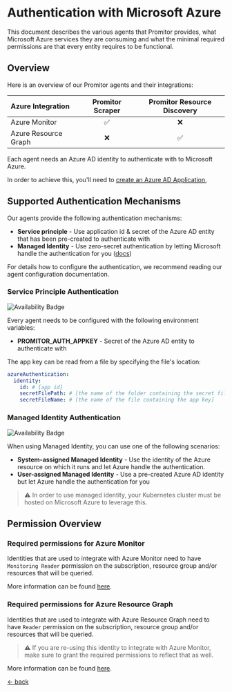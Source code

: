 # Authentication with Microsoft Azure

This document describes the various agents that Promitor provides, what Microsoft Azure services they are consuming and
 what the minimal required permissions are that every entity requires to be functional.

## Overview

Here is an overview of our Promitor agents and their integrations:

| Azure Integration    | Promitor Scraper | Promitor Resource Discovery |
|:---------------------|:----------------:|:---------------------------:|
| Azure Monitor        | ✅               | ❌                         |
| Azure Resource Graph | ❌               | ✅                         |

Each agent needs an Azure AD identity to authenticate with to Microsoft Azure.

In order to achieve this, you'll need to [create an Azure AD Application](https://docs.microsoft.com/en-us/azure/active-directory/develop/howto-create-service-principal-portal#create-an-azure-active-directory-application),

## Supported Authentication Mechanisms

Our agents provide the following authentication mechanisms:

- **Service principle** - Use application id & secret of the Azure AD entity that has been pre-created to authenticate with
- **Managed Identity** - Use zero-secret authentication by letting Microsoft handle the authentication for you ([docs](https://docs.microsoft.com/en-us/azure/active-directory/managed-identities-azure-resources/overview))

For details how to configure the authentication, we recommend reading our agent configuration documentation.

### Service Principle Authentication

![Availability Badge](https://img.shields.io/badge/Available%20Starting-v0.1-green.svg)

Every agent needs to be configured with the following environment variables:

- **PROMITOR_AUTH_APPKEY** - Secret of the Azure AD entity to authenticate with

The app key can be read from a file by specifying the file's location:

```yaml
azureAuthentication:
  identity: 
    id: # [app id]
    secretFilePath: # [the name of the folder containing the secret file]
    secretFileName: # [the name of the file containing the app key]
```

### Managed Identity Authentication

![Availability Badge](https://img.shields.io/badge/Available%20Starting-v2.2-green.svg)

When using Managed Identity, you can use one of the following scenarios:

- **System-assigned Managed Identity** - Use the identity of the Azure resource on which it runs and let Azure handle
 the authentication.
- **User-assigned Managed Identity** - Use a pre-created Azure AD identity but let Azure handle the authentication for you

> ⚠ In order to use managed identity, your Kubernetes cluster must be hosted on Microsoft Azure to leverage this.

## Permission Overview

### Required permissions for Azure Monitor

Identities that are used to integrate with Azure Monitor need to have `Monitoring Reader` permission on the
subscription, resource group and/or resources that will be queried.

More information can be found [here](https://docs.microsoft.com/en-us/azure/monitoring-and-diagnostics/monitoring-roles-permissions-security).

### Required permissions for Azure Resource Graph

Identities that are used to integrate with Azure Resource Graph need to have `Reader` permission on the
subscription, resource group and/or resources that will be queried.

> ⚠ If you are re-using this identity to integrate with Azure Monitor, make sure to grant the required permissions
 to reflect that as well.

More information can be found [here](https://docs.microsoft.com/en-us/azure/governance/resource-graph/overview#permissions-in-azure-resource-graph).

[&larr; back](/)
